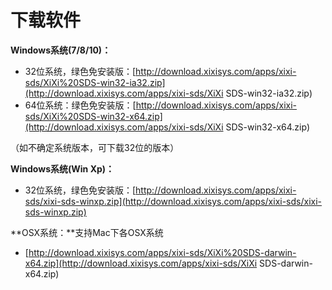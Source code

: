 # 下载软件

**Windows系统\(7/8/10\)：**

* 32位系统，绿色免安装版：[http://download.xixisys.com/apps/xixi-sds/XiXi%20SDS-win32-ia32.zip](http://download.xixisys.com/apps/xixi-sds/XiXi SDS-win32-ia32.zip)
* 64位系统：绿色免安装版：[http://download.xixisys.com/apps/xixi-sds/XiXi%20SDS-win32-x64.zip](http://download.xixisys.com/apps/xixi-sds/XiXi SDS-win32-x64.zip)

（如不确定系统版本，可下载32位的版本）

**Windows系统\(Win Xp\)：**

* 32位系统，绿色免安装版：[http://download.xixisys.com/apps/xixi-sds/xixi-sds-winxp.zip](http://download.xixisys.com/apps/xixi-sds/xixi-sds-winxp.zip)

**OSX系统：**支持Mac下各OSX系统

* [http://download.xixisys.com/apps/xixi-sds/XiXi%20SDS-darwin-x64.zip](http://download.xixisys.com/apps/xixi-sds/XiXi SDS-darwin-x64.zip)

#### 



